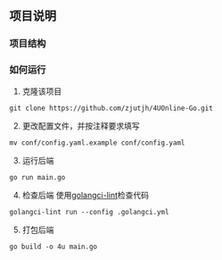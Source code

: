 ## 项目说明


### 项目结构


### 如何运行
1. 克隆该项目
```
git clone https://github.com/zjutjh/4UOnline-Go.git
```
2. 更改配置文件，并按注释要求填写
```
mv conf/config.yaml.example conf/config.yaml
```
3. 运行后端
```
go run main.go
```
4. 检查后端
使用[golangci-lint](https://golangci-lint.run/)检查代码
```
golangci-lint run --config .golangci.yml
```
5. 打包后端
```
go build -o 4u main.go
```

